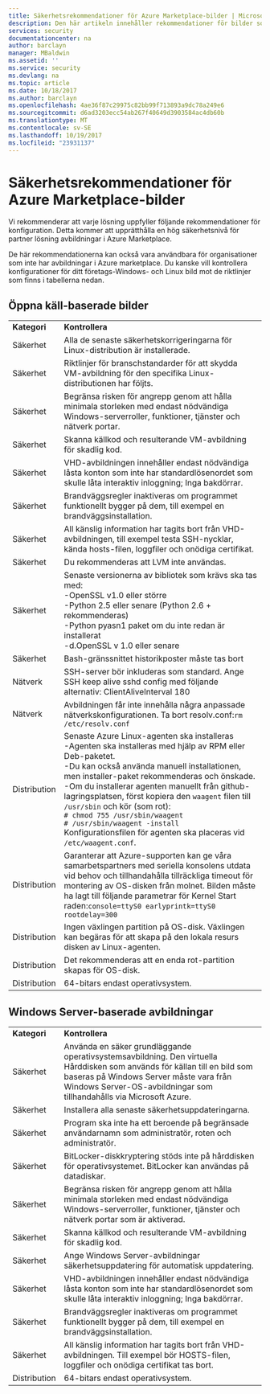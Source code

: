 ```yaml
---
title: Säkerhetsrekommendationer för Azure Marketplace-bilder | Microsoft Docs
description: Den här artikeln innehåller rekommendationer för bilder som finns på marknaden plats
services: security
documentationcenter: na
author: barclayn
manager: MBaldwin
ms.assetid: ''
ms.service: security
ms.devlang: na
ms.topic: article
ms.date: 10/18/2017
ms.author: barclayn
ms.openlocfilehash: 4ae36f87c29975c82bb99f713893a9dc78a249e6
ms.sourcegitcommit: d6ad3203ecc54ab267f40649d3903584ac4db60b
ms.translationtype: MT
ms.contentlocale: sv-SE
ms.lasthandoff: 10/19/2017
ms.locfileid: "23931137"
---
```

# <a name="security-recommendations-for-azure-marketplace-images"></a>Säkerhetsrekommendationer för Azure Marketplace-bilder

Vi rekommenderar att varje lösning uppfyller följande rekommendationer för konfiguration. Detta kommer att upprätthålla en hög säkerhetsnivå för partner lösning avbildningar i Azure Marketplace.

De här rekommendationerna kan också vara användbara för organisationer som inte har avbildningar i Azure marketplace. Du kanske vill kontrollera konfigurationer för ditt företags-Windows- och Linux bild mot de riktlinjer som finns i tabellerna nedan.

## <a name="open-source-based-images"></a>Öppna käll-baserade bilder

|||
|--------------------------------------------------------------|----------------------------------------------------------------------------------------------------------------------------------------------------------------------------------------------------------------------------------------------------------------------------------------|
| **Kategori**                                                 | **Kontrollera**                                                                                                                                                                                                                                                                              |
| Säkerhet                                                     | Alla de senaste säkerhetskorrigeringarna för Linux-distribution är installerade.                                                                                                                                                                                                              |
| Säkerhet                                                     | Riktlinjer för branschstandarder för att skydda VM-avbildning för den specifika Linux-distributionen har följts.                                                                                                                                                                                     |
| Säkerhet                                                     | Begränsa risken för angrepp genom att hålla minimala storleken med endast nödvändiga Windows-serverroller, funktioner, tjänster och nätverk portar.                                                                                                                                               |
| Säkerhet                                                     | Skanna källkod och resulterande VM-avbildning för skadlig kod.                                                                                                                                                                                                                                   |
| Säkerhet                                                     | VHD-avbildningen innehåller endast nödvändiga låsta konton som inte har standardlösenordet som skulle låta interaktiv inloggning; Inga bakdörrar.                                                                                                                                           |
| Säkerhet                                                     | Brandväggsregler inaktiveras om programmet funktionellt bygger på dem, till exempel en brandväggsinstallation.                                                                                                                                                                             |
| Säkerhet                                                     | All känslig information har tagits bort från VHD-avbildningen, till exempel testa SSH-nycklar, kända hosts-filen, loggfiler och onödiga certifikat.                                                                                                                                       |
| Säkerhet                                                     | Du rekommenderas att LVM inte användas.                                                                                                                                                                                                                                            |
| Säkerhet                                                     | Senaste versionerna av bibliotek som krävs ska tas med: </br> -OpenSSL v1.0 eller större </br> -Python 2.5 eller senare (Python 2.6 + rekommenderas) </br> -Python pyasn1 paket om du inte redan är installerat </br> -d.OpenSSL v 1.0 eller senare                                                                |
| Säkerhet                                                     | Bash-gränssnittet historikposter måste tas bort                                                                                                                                                                                                                                             |
| Nätverk                                                   | SSH-server bör inkluderas som standard. Ange SSH keep alive sshd config med följande alternativ: ClientAliveInterval 180                                                                                                                                                        |
| Nätverk                                                   | Avbildningen får inte innehålla några anpassade nätverkskonfigurationen. Ta bort resolv.conf:`rm /etc/resolv.conf`                                                                                                                                                                                |
| Distribution                                                   | Senaste Azure Linux-agenten ska installeras </br> -Agenten ska installeras med hjälp av RPM eller Deb-paketet.  </br> -Du kan också använda manuell installationen, men installer-paket rekommenderas och önskade. </br> -Om du installerar agenten manuellt från github-lagringsplatsen, först kopiera den `waagent` filen till `/usr/sbin` och kör (som rot): </br>`# chmod 755 /usr/sbin/waagent` </br>`# /usr/sbin/waagent -install` </br>Konfigurationsfilen för agenten ska placeras vid `/etc/waagent.conf`.    |
| Distribution                                                   | Garanterar att Azure-supporten kan ge våra samarbetspartners med seriella konsolens utdata vid behov och tillhandahålla tillräckliga timeout för montering av OS-disken från molnet. Bilden måste ha lagt till följande parametrar för Kernel Start raden:`console=ttyS0 earlyprintk=ttyS0 rootdelay=300` |
| Distribution                                                   | Ingen växlingen partition på OS-disk. Växlingen kan begäras för att skapa på den lokala resurs disken av Linux-agenten.         |
| Distribution                                                   | Det rekommenderas att en enda rot-partition skapas för OS-disk.      |
| Distribution                                                   | 64-bitars endast operativsystem.                                                                                                                                                                                                                                                          |

## <a name="windows-server-based-images"></a>Windows Server-baserade avbildningar

|||
|-------------| -------------------------|
| **Kategori**                                                     | **Kontrollera**                                                                                                                                                                |
| Säkerhet                                                         | Använda en säker grundläggande operativsystemsavbildning. Den virtuella Hårddisken som används för källan till en bild som baseras på Windows Server måste vara från Windows Server-OS-avbildningar som tillhandahålls via Microsoft Azure. |
| Säkerhet                                                         | Installera alla senaste säkerhetsuppdateringarna.                                                                                                                                     |
| Säkerhet                                                         | Program ska inte ha ett beroende på begränsade användarnamn som administratör, roten och administratör.                                                                |
| Säkerhet                                                         | BitLocker-diskkryptering stöds inte på hårddisken för operativsystemet. BitLocker kan användas på datadiskar.                                                            |
| Säkerhet                                                         | Begränsa risken för angrepp genom att hålla minimala storleken med endast nödvändiga Windows-serverroller, funktioner, tjänster och nätverk portar som är aktiverad.                         |
| Säkerhet                                                         | Skanna källkod och resulterande VM-avbildning för skadlig kod.                                                                                                                     |
| Säkerhet                                                         | Ange Windows Server-avbildningar säkerhetsuppdatering för automatisk uppdatering.                                                                                                                |
| Säkerhet                                                         | VHD-avbildningen innehåller endast nödvändiga låsta konton som inte har standardlösenordet som skulle låta interaktiv inloggning; Inga bakdörrar.                             |
| Säkerhet                                                         | Brandväggsregler inaktiveras om programmet funktionellt bygger på dem, till exempel en brandväggsinstallation.                                                               |
| Säkerhet                                                         | All känslig information har tagits bort från VHD-avbildningen. Till exempel bör HOSTS-filen, loggfiler och onödiga certifikat tas bort.                                              |
| Distribution                                                       | 64-bitars endast operativsystem.                            |
